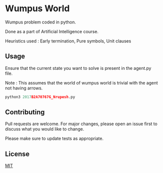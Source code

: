 # Wumpus World

Wumpus problem coded in python.

Done as a part of Artificial Intelligence course.

Heuristics used : Early termination, Pure symbols, Unit clauses 

## Usage

Ensure that the current state you want to solve is present in the agent.py file.

Note : This assumes that the world of wumpus world is trivial with the agent not having arrows.

```python
python3 2017B2A70767G_Nrupesh.py
```

## Contributing
Pull requests are welcome. For major changes, please open an issue first to discuss what you would like to change.

Please make sure to update tests as appropriate.

## License
[MIT](https://choosealicense.com/licenses/mit/)